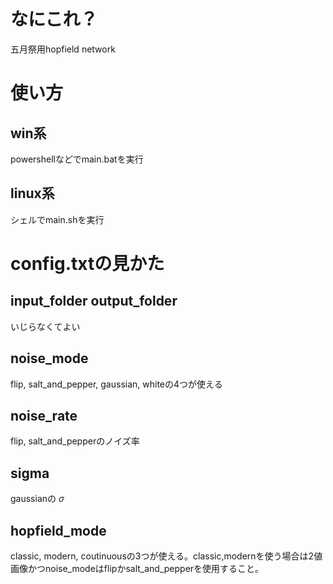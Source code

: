 # なにこれ？
五月祭用hopfield network

# 使い方
## win系
powershellなどでmain.batを実行
## linux系
シェルでmain.shを実行

# config.txtの見かた
## input_folder output_folder
いじらなくてよい
## noise_mode
flip, salt_and_pepper, gaussian, whiteの4つが使える
## noise_rate
flip, salt_and_pepperのノイズ率
## sigma 
gaussianの $\sigma$
## hopfield_mode
classic, modern, coutinuousの3つが使える。classic,modernを使う場合は2値画像かつnoise_modeはflipかsalt_and_pepperを使用すること。

